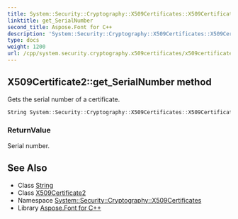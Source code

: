 ```yaml
---
title: System::Security::Cryptography::X509Certificates::X509Certificate2::get_SerialNumber method
linktitle: get_SerialNumber
second_title: Aspose.Font for C++
description: 'System::Security::Cryptography::X509Certificates::X509Certificate2::get_SerialNumber method. Gets the serial number of a certificate in C++.'
type: docs
weight: 1200
url: /cpp/system.security.cryptography.x509certificates/x509certificate2/get_serialnumber/
---
```

## X509Certificate2::get_SerialNumber method


Gets the serial number of a certificate.

```cpp
String System::Security::Cryptography::X509Certificates::X509Certificate2::get_SerialNumber() const
```


### ReturnValue

Serial number.

## See Also

* Class [String](../../../system/string/)
* Class [X509Certificate2](../)
* Namespace [System::Security::Cryptography::X509Certificates](../../)
* Library [Aspose.Font for C++](../../../)
